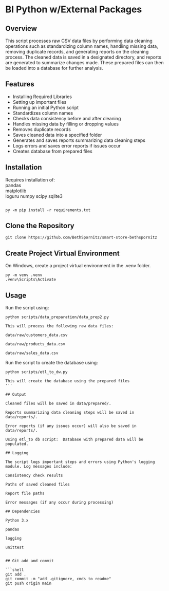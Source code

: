 # BI Python w/External Packages

## Overview

This script processes raw CSV data files by performing data cleaning operations such as standardizing column names, handling missing data, removing duplicate records, and generating reports on the cleaning process. The cleaned data is saved in a designated directory, and reports are generated to summarize changes made.  These prepared files can then be loaded into a database for further analysis.

## Features

- Installing Required Libraries
- Setting up important files
- Running an initial Python script
- Standardizes column names
- Checks data consistency before and after cleaning
- Handles missing data by filling or dropping values
- Removes duplicate records
- Saves cleaned data into a specified folder
- Generates and saves reports summarizing data cleaning steps
- Logs errors and saves error reports if issues occur
- Creates database from prepared files


## Installation

Requires installation of:  
pandas  
matplotlib  
loguru
numpy
scipy
sqlite3

```shell

py -m pip install -r requirements.txt

```

## Clone the Repository

```shell
git clone https://github.com/BethSpornitz/smart-store-bethspornitz
```

## Create Project Virtual Environment

On Windows, create a project virtual environment in the .venv folder.

```shell
py -m venv .venv
.venv\Scripts\Activate

```

## Usage

Run the script using:
```shell
python scripts/data_preparation/data_prep2.py

This will process the following raw data files:

data/raw/customers_data.csv

data/raw/products_data.csv

data/raw/sales_data.csv
```

Run the script to create the database using: 
```shell
python scripts/etl_to_dw.py

This will create the database using the prepared files
'''

## Output

Cleaned files will be saved in data/prepared/.

Reports summarizing data cleaning steps will be saved in data/reports/.

Error reports (if any issues occur) will also be saved in data/reports/.

Using etl_to db script:  Database with prepared data will be populated.

## Logging

The script logs important steps and errors using Python's logging module. Log messages include:

Consistency check results

Paths of saved cleaned files

Report file paths

Error messages (if any occur during processing)

## Dependencies

Python 3.x

pandas

logging

unittest


## Git add and commit

```shell
git add .
git commit -m "add .gitignore, cmds to readme"
git push origin main
```

